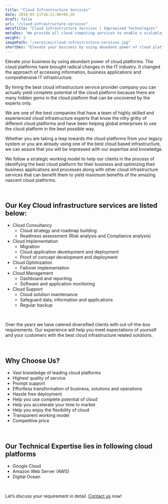 ```yaml
---
title: "Cloud Infrastructure Services"
date: 2018-05-21T16:21:00+05:30
draft: false
url: "/cloud-infrastructure-services"
metaTitle: "Cloud Infrastructure Services | Improwised Technologies"
metaDes: "We provide all cloud computing services to enable a scalable, reliable & secure software cloud infrastructure for you."
weight: 3
imagePath: "/services/cloud-infrastructure-services.jpg"
shortDes: "Elevate your business by using abundant power of cloud platforms. The cloud platforms have brought radical changes in the IT industry."
---
```



Elevate your business by using abundant power of cloud platforms. The cloud platforms have brought radical changes in the IT industry. It changed the approach of accessing information, business applications and comprehensive IT infrastructure. 
   
By hiring the best cloud infrastructure service provider company you can actually yield complete potential of the cloud platform because there are many hidden gems in the cloud platform that can be uncovered by the experts only.   
       
We are one of the best companies that have a team of highly skilled and experienced cloud infrastructure experts that know the nitty gritty of different cloud platforms and have been helping global enterprises to use the cloud platform in the best possible way. 
    
Whether you are taking a leap towards the cloud platforms from your legacy system or you are already using one of the best cloud based infrastructure, we can assure that you will be impressed with our expertise and knowledge. 
   
We follow a strategic working model to help our clients in the process of identifying the best cloud platform for their business and optimizing their business applications and processes along with other cloud infrastructure services that can benefit them to yield maximum benefits of the amazing nascent cloud platforms.

<br>

## Our Key Cloud infrastructure services are listed below:
- Cloud Consultancy
    - Cloud strategy and roadmap building 
    - Readiness assessment (Risk analysis and Compliance analysis)
- Cloud Implementation
    - Migration
    - Cloud application development and deployment
    - Proof of concept development and deployment
- Cloud Optimization
    - Failover implementation
- Cloud Management
    - Dashboard and reporting
    - Software and application monitoring
- Cloud Support
    - Cloud solution maintenance
    - Safeguard data, information and applications
    - Regular backup

<br>

Over the years we have catered diversified clients with out-of-the-box requirements. Our experience will help you meet expectations of yourself and your customers with the best cloud infrastructure related solutions.

<br>

## Why Choose Us?
- Vast knowledge of leading cloud platforms
- Highest quality of service
- Prompt support
- Effortless transformation of business, solutions and operations
- Hassle free deployment
- Help you use complete potential of cloud
- Help you accelerate your time to market
- Help you enjoy the flexibility of cloud
- Transparent working model
- Competitive price

<br>

## Our Technical Expertise lies in following cloud platforms
- Google Cloud
- Amazon Web Server (AWS)
- Digital Ocean

<br>

Let’s discuss your requirement in detail. <a href="/contact">Contact us</a> now!
